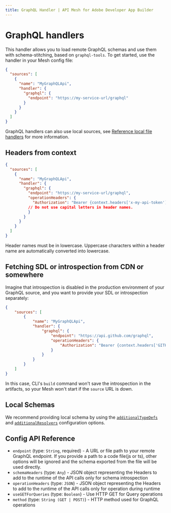 ```yaml
---
title: GraphQL Handler | API Mesh for Adobe Developer App Builder
---
```


# GraphQL handlers

This handler allows you to load remote GraphQL schemas and use them with schema-stitching, based on `graphql-tools`. To get started, use the handler in your Mesh config file:

```json
{
  "sources": [
    {
      "name": "MyGraphQLApi",
      "handler": {
        "graphql": {
          "endpoint": "https://my-service-url/graphql"
        }
      }
    }
  ]
}
```

GraphQL handlers can also use local sources, see [Reference local file handlers](../handlers/index.md#reference-local-files-in-handlers) for more information.

## Headers from context

```json
{
  "sources": [
    {
      "name": "MyGraphQLApi",
      "handler": {
        "graphql": {
          "endpoint": "https://my-service-url/graphql",
          "operationHeaders": {
            "Authorization": "Bearer {context.headers['x-my-api-token']}"
          // Do not use capital letters in header names.
          }
        }
      }
    }
  ]
}
```

<InlineAlert variant="info" slots="text"/>

Header names must be in lowercase. Uppercase characters within a header name are automatically converted into lowercase.

<!--
### From Environment Variable

```json
{
  "sources": [
    {
      "name": "MyGraphQLApi",
      "handler": {
        "graphql": {
        "endpoint": "https://my-service-url/graphql",
          "operationHeaders": {
            "Authorization": "Bearer {env.MY_API_TOKEN}"
          }
        }
      }
    }
  ]
}
``` -->

## Fetching SDL or introspection from CDN or somewhere

Imagine that introspection is disabled in the production environment of your GraphQL source, and you want to provide your SDL or introspection separately:

```json
{
    "sources": [
        {
            "name": "MyGraphQLApi",
            "handler": {
                "graphql": {
                    "endpoint": "https://api.github.com/graphql",
                    "operationHeaders": {
                        "Authorization": "Bearer {context.headers['GITHUB_TOKEN']}"
                    }
                }
            }
        }
    ]
}
```

In this case, CLI's `build` command won't save the introspection in the artifacts, so your Mesh won't start if the `source` URL is down.

## Local Schemas

We recommend providing local schema by using the [`additionalTypeDefs`](../../gateway/extending-unified-schema.md) and [`additionalResolvers`](../multiple-apis.md#extending-graphql-schema-with-additionaltypedefs) configuration options.
<!-- 
## Fetch Strategies and Multiple HTTP endpoints for the same source

If you want to have an advanced fetch strategy for the GraphQL source such as retrying twice or timeout in 30 seconds etc.
Also, you can have different HTTP endpoints for a single source, and you can configure Mesh to get a better execution flow.

For example, you can make a request to both endpoints and return the fastest response with `race` strategy.

All `fetch` strategies can be combined to create the ultimate execution flow:

### `retry`

The `retry` mechanism allows you to specify the retry attempts for a single GraphQL endpoint/source.

The retry flow will execute in both conditions: a network error, or due to a runtime error.

```json
{
    "sources": [
        {
            "name": "uniswapv2",
            "handler": {
                "graphql": {
                    "endpoint": "https://api.thegraph.com/subgraphs/name/uniswap/uniswap-v2",
                    "retry": 2
                }
            }
        }
    ]
}
```

### `timeout`

The `timeout` mechanism allows you to specify the `timeout` for a given GraphQL endpoint.

```json
{
    "sources": [
        {
            "name": "uniswapv2",
            "handler": {
                "graphql": {
                    "endpoint": "https://api.thegraph.com/subgraphs/name/uniswap/uniswap-v2",
                    "timeout": 5000
                }
            }
        }
    ]
}
```

### `fallback`

The `fallback` mechanism allows you to specify more than one GraphQL endpoint, for the same source.

This is helpful if you have a fallback endpoint for the same GraphQL API.

```json
{
    "sources": [
        {
            "name": "uniswapv2",
            "handler": {
                "graphql": {
                    "strategy": "fallback",
                    "sources": [
                        {
                            "endpoint": "https://bad-uniswap-v2-api.com",
                            "retry": 2,
                            "timeout": 5000
                        },
                        {
                            "endpoint": "https://api.thegraph.com/subgraphs/name/uniswap/uniswap-v2"
                        }
                    ]
                }
            }
        }
    ]
}
```

### `race`

The `race` mechanism allows you to specify more than one GraphQL endpoint, for the same source, and race on every execution.

If you have different places that the service is deployed, this is useful to get the fastest response by racing them.

```json
{
    "sources": [
        {
            "name": "uniswapv2",
            "handler": {
                "graphql": {
                    "strategy": "race",
                    "sources": [
                        {
                            "endpoint": "https://bad-uniswap-v2-api.com"
                        },
                        {
                            "endpoint": "https://api.thegraph.com/subgraphs/name/uniswap/uniswap-v2"
                        }
                    ]
                }
            }
        }
    ]
}
``` -->

## Config API Reference

-  `endpoint` (type: `String`, required) - A URL or file path to your remote GraphQL endpoint.
If you provide a path to a code file(js or ts),
other options will be ignored and the schema exported from the file will be used directly.
-  `schemaHeaders` (type: `Any`) - JSON object representing the Headers to add to the runtime of the API calls only for schema introspection
-  `operationHeaders` (type: `JSON`) - JSON object representing the Headers to add to the runtime of the API calls only for operation during runtime
-  `useGETForQueries` (type: `Boolean`) - Use HTTP GET for Query operations
-  `method` (type: `String (GET | POST)`) - HTTP method used for GraphQL operations
<!-- 
`customFetch` (type: `Any`) - Path to a custom W3 Compatible Fetch Implementation
`webSocketImpl` (type: `String`) - Path to a custom W3 Compatible WebSocket Implementation
`introspection` (type: `String`) - Path to the introspection
You can separately give schema introspection
`multipart` (type: `Boolean`) - Enable multipart/form data in order to support file uploads
`subscriptionsProtocol` (type: `String (SSE | WS | LEGACY_WS)`) - SSE - Server Sent Events
WS - New graphql-ws
LEGACY_WS - Legacy subscriptions-transport-ws
`retry` (type: `Int`) - Retry attempts if fails
`timeout` (type: `Int`) - Timeout in milliseconds
`batch` (type: `Boolean`) - Enable/Disable automatic query batching 
-->
